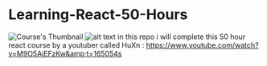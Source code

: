 # Learning-React-50-Hours
![Course's Thumbnail](https://i.ytimg.com/vi/M9O5AjEFzKw/hqdefault.jpg)
<img src="[https://example.com/image.jpg](https://i.ytimg.com/vi/M9O5AjEFzKw/hqdefault.jpg)" alt="alt text" width=full/>
in this repo i will complete this 50 hour react course by a youtuber called  HuXn  : https://www.youtube.com/watch?v=M9O5AjEFzKw&amp;t=165054s
